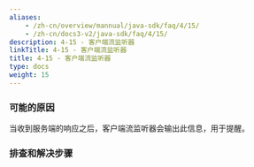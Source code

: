 ```yaml
---
aliases:
    - /zh-cn/overview/mannual/java-sdk/faq/4/15/
    - /zh-cn/docs3-v2/java-sdk/faq/4/15/
description: 4-15 - 客户端流监听器
linkTitle: 4-15 - 客户端流监听器
title: 4-15 - 客户端流监听器
type: docs
weight: 15
---
```







### 可能的原因

当收到服务端的响应之后，客户端流监听器会输出此信息，用于提醒。

### 排查和解决步骤